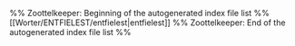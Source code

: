 %% Zoottelkeeper: Beginning of the autogenerated index file list  %%
 [[Worter/ENTFIELEST/entfielest|entfielest]]
%% Zoottelkeeper: End of the autogenerated index file list  %%
